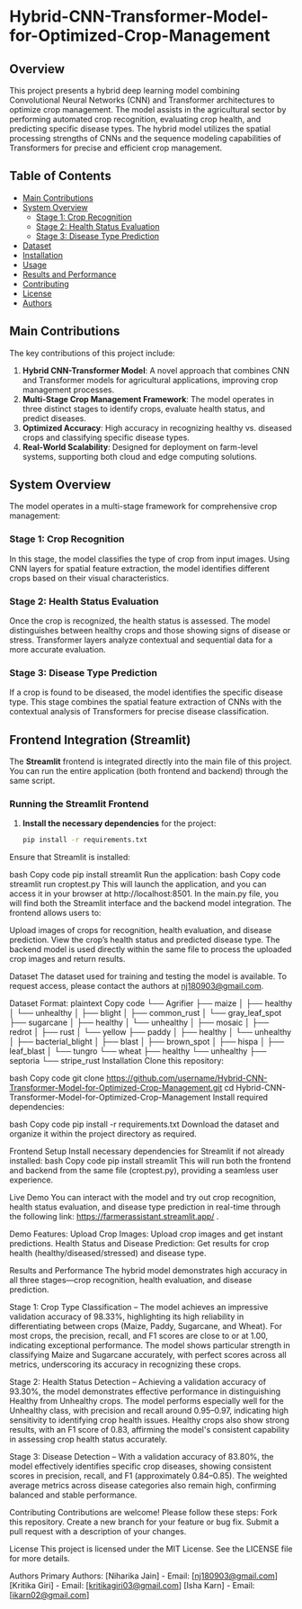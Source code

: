 # Hybrid-CNN-Transformer-Model-for-Optimized-Crop-Management

## Overview
This project presents a hybrid deep learning model combining Convolutional Neural Networks (CNN) and Transformer architectures to optimize crop management. The model assists in the agricultural sector by performing automated crop recognition, evaluating crop health, and predicting specific disease types. The hybrid model utilizes the spatial processing strengths of CNNs and the sequence modeling capabilities of Transformers for precise and efficient crop management.

## Table of Contents
- [Main Contributions](#main-contributions)
- [System Overview](#system-overview)
  - [Stage 1: Crop Recognition](#stage-1-crop-recognition)
  - [Stage 2: Health Status Evaluation](#stage-2-health-status-evaluation)
  - [Stage 3: Disease Type Prediction](#stage-3-disease-type-prediction)
- [Dataset](#dataset)
- [Installation](#installation)
- [Usage](#usage)
- [Results and Performance](#results-and-performance)
- [Contributing](#contributing)
- [License](#license)
- [Authors](#authors)

## Main Contributions
The key contributions of this project include:
1. **Hybrid CNN-Transformer Model**: A novel approach that combines CNN and Transformer models for agricultural applications, improving crop management processes.
2. **Multi-Stage Crop Management Framework**: The model operates in three distinct stages to identify crops, evaluate health status, and predict diseases.
3. **Optimized Accuracy**: High accuracy in recognizing healthy vs. diseased crops and classifying specific disease types.
4. **Real-World Scalability**: Designed for deployment on farm-level systems, supporting both cloud and edge computing solutions.

## System Overview
The model operates in a multi-stage framework for comprehensive crop management:

### Stage 1: Crop Recognition
In this stage, the model classifies the type of crop from input images. Using CNN layers for spatial feature extraction, the model identifies different crops based on their visual characteristics.

### Stage 2: Health Status Evaluation
Once the crop is recognized, the health status is assessed. The model distinguishes between healthy crops and those showing signs of disease or stress. Transformer layers analyze contextual and sequential data for a more accurate evaluation.

### Stage 3: Disease Type Prediction
If a crop is found to be diseased, the model identifies the specific disease type. This stage combines the spatial feature extraction of CNNs with the contextual analysis of Transformers for precise disease classification.

## Frontend Integration (Streamlit)
The **Streamlit** frontend is integrated directly into the main file of this project. You can run the entire application (both frontend and backend) through the same script.

### Running the Streamlit Frontend
1. **Install the necessary dependencies** for the project:
   ```bash
   pip install -r requirements.txt
Ensure that Streamlit is installed:

bash
Copy code
pip install streamlit
Run the application:
bash
Copy code
streamlit run croptest.py
This will launch the application, and you can access it in your browser at http://localhost:8501.
In the main.py file, you will find both the Streamlit interface and the backend model integration. The frontend allows users to:

Upload images of crops for recognition, health evaluation, and disease prediction.
View the crop’s health status and predicted disease type.
The backend model is used directly within the same file to process the uploaded crop images and return results.

Dataset
The dataset used for training and testing the model is available. To request access, please contact the authors at nj180903@gmail.com.

Dataset Format:
plaintext
Copy code
└── Agrifier 
    ├── maize
    │   ├── healthy
    │   └── unhealthy
    │       ├── blight
    │       ├── common_rust
    │       └── gray_leaf_spot
    ├── sugarcane
    │   ├── healthy
    │   └── unhealthy
    │       ├── mosaic
    │       ├── redrot
    │       ├── rust
    │       └── yellow
    ├── paddy
    │   ├── healthy
    │   └── unhealthy
    │       ├── bacterial_blight
    │       ├── blast
    │       ├── brown_spot
    │       ├── hispa
    │       ├── leaf_blast
    │       └── tungro
    └── wheat
        ├── healthy
        └── unhealthy
            ├── septoria
            └── stripe_rust
Installation
Clone this repository:

bash
Copy code
git clone https://github.com/username/Hybrid-CNN-Transformer-Model-for-Optimized-Crop-Management.git
cd Hybrid-CNN-Transformer-Model-for-Optimized-Crop-Management
Install required dependencies:

bash
Copy code
pip install -r requirements.txt
Download the dataset and organize it within the project directory as required.

Frontend Setup
Install necessary dependencies for Streamlit if not already installed:
bash
Copy code
pip install streamlit
This will run both the frontend and backend from the same file (croptest.py), providing a seamless user experience.

Live Demo
You can interact with the model and try out crop recognition, health status evaluation, and disease type prediction in real-time through the following link: https://farmerassistant.streamlit.app/ .

Demo Features:
Upload Crop Images: Upload crop images and get instant predictions.
Health Status and Disease Prediction: Get results for crop health (healthy/diseased/stressed) and disease type.

Results and Performance
The hybrid model demonstrates high accuracy in all three stages—crop recognition, health evaluation, and disease prediction.

Stage 1: Crop Type Classification – The model achieves an impressive validation accuracy of 98.33%, highlighting its high reliability in differentiating between crops (Maize, Paddy, Sugarcane, and Wheat). For most crops, the precision, recall, and F1 scores are close to or at 1.00, indicating exceptional performance. The model shows particular strength in classifying Maize and Sugarcane accurately, with perfect scores across all metrics, underscoring its accuracy in recognizing these crops.

Stage 2: Health Status Detection – Achieving a validation accuracy of 93.30%, the model demonstrates effective performance in distinguishing Healthy from Unhealthy crops. The model performs especially well for the Unhealthy class, with precision and recall around 0.95–0.97, indicating high sensitivity to identifying crop health issues. Healthy crops also show strong results, with an F1 score of 0.83, affirming the model's consistent capability in assessing crop health status accurately.

Stage 3: Disease Detection – With a validation accuracy of 83.80%, the model effectively identifies specific crop diseases, showing consistent scores in precision, recall, and F1 (approximately 0.84–0.85). The weighted average metrics across disease categories also remain high, confirming balanced and stable performance.

Contributing
Contributions are welcome! Please follow these steps:
Fork this repository.
Create a new branch for your feature or bug fix.
Submit a pull request with a description of your changes.

License
This project is licensed under the MIT License. See the LICENSE file for more details.

Authors
Primary Authors:
[Niharika Jain] - Email: [nj180903@gmail.com]
[Kritika Giri] - Email: [kritikagiri03@gmail.com]
[Isha Karn] - Email: [ikarn02@gmail.com]
